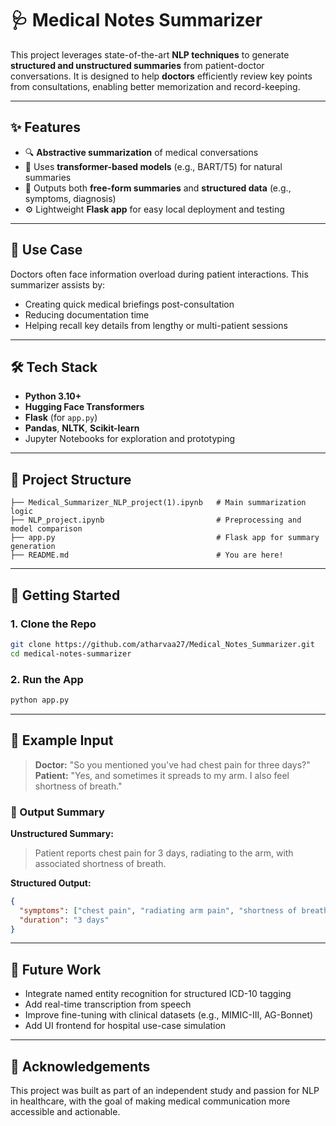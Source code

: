 
# 🩺 Medical Notes Summarizer

This project leverages state-of-the-art **NLP techniques** to generate **structured and unstructured summaries** from patient-doctor conversations. It is designed to help **doctors** efficiently review key points from consultations, enabling better memorization and record-keeping.

---

## ✨ Features

- 🔍 **Abstractive summarization** of medical conversations  
- 🧠 Uses **transformer-based models** (e.g., BART/T5) for natural summaries  
- 🏥 Outputs both **free-form summaries** and **structured data** (e.g., symptoms, diagnosis)  
- ⚙️ Lightweight **Flask app** for easy local deployment and testing  

---

## 🧪 Use Case

Doctors often face information overload during patient interactions. This summarizer assists by:
- Creating quick medical briefings post-consultation  
- Reducing documentation time  
- Helping recall key details from lengthy or multi-patient sessions  

---

## 🛠️ Tech Stack

- **Python 3.10+**
- **Hugging Face Transformers**  
- **Flask** (for `app.py`)  
- **Pandas**, **NLTK**, **Scikit-learn**  
- Jupyter Notebooks for exploration and prototyping

---

## 📁 Project Structure

```
├── Medical_Summarizer_NLP_project(1).ipynb   # Main summarization logic
├── NLP_project.ipynb                         # Preprocessing and model comparison
├── app.py                                    # Flask app for summary generation
├── README.md                                 # You are here!
```

---

## 🚀 Getting Started

### 1. Clone the Repo
```bash
git clone https://github.com/atharvaa27/Medical_Notes_Summarizer.git
cd medical-notes-summarizer
```

### 2. Run the App
```bash
python app.py
```

---

## 🧠 Example Input

> **Doctor:** "So you mentioned you've had chest pain for three days?"  
> **Patient:** "Yes, and sometimes it spreads to my arm. I also feel shortness of breath."

### 🔽 Output Summary

**Unstructured Summary:**  
> Patient reports chest pain for 3 days, radiating to the arm, with associated shortness of breath.

**Structured Output:**
```json
{
  "symptoms": ["chest pain", "radiating arm pain", "shortness of breath"],
  "duration": "3 days"
}
```

---

## 📌 Future Work

- Integrate named entity recognition for structured ICD-10 tagging  
- Add real-time transcription from speech  
- Improve fine-tuning with clinical datasets (e.g., MIMIC-III, AG-Bonnet)  
- Add UI frontend for hospital use-case simulation

---

## 🤝 Acknowledgements

This project was built as part of an independent study and passion for NLP in healthcare, with the goal of making medical communication more accessible and actionable.
